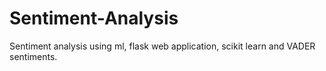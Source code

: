 # Sentiment-Analysis
Sentiment analysis using ml, flask web application, scikit learn and VADER sentiments.

